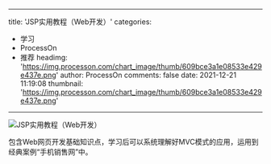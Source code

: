 
---
title: 'JSP实用教程（Web开发）'
categories: 
 - 学习
 - ProcessOn
 - 推荐
headimg: 'https://img.processon.com/chart_image/thumb/609bce3a1e08533e429e437e.png'
author: ProcessOn
comments: false
date: 2021-12-21 11:19:08
thumbnail: 'https://img.processon.com/chart_image/thumb/609bce3a1e08533e429e437e.png'
---

<div>   
<img class="thumb" alt="JSP实用教程（Web开发）" src="https://img.processon.com/chart_image/thumb/609bce3a1e08533e429e437e.png" referrerpolicy="no-referrer">
<p>包含Web网页开发基础知识点，学习后可以系统理解好MVC模式的应用，运用到经典案例“手机销售网”中。</p>  
</div>
            